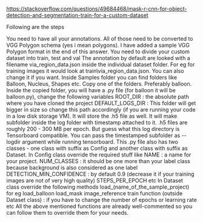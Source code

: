 https://stackoverflow.com/questions/49684468/mask-r-cnn-for-object-detection-and-segmentation-train-for-a-custom-dataset

Following are the steps

You need to have all your annotations.
All of those need to be converted to VGG Polygon schema (yes i mean polygons). I have added a sample VGG Polygon format in the end of this answer.
You need to divide your custom dataset into train, test and val
The annotation by default are looked with a filename via_region_data.json inside the individual dataset folder. For eg for training images it would look at train\via_region_data.json. You can also change it if you want.
Inside Samples folder you can find folders like Balloon, Nucleus, Shapes etc. Copy one of the folders. Preferably balloon.
Inside the copied folder, you will have a .py file (for balloon it will be balloon.py), change the following variables
ROOT_DIR : the absolute path where you have cloned the project
DEFAULT_LOGS_DIR : This folder will get bigger in size so change this path accordingly (if you are running your code in a low disk storage VM). It will store the .h5 file as well. It will make subfolder inside the log folder with timestamp attached to it.
.h5 files are roughly 200 - 300 MB per epoch. But guess what this log directory is Tensorboard compatible. You can pass the timestamped subfolder as --logdir argument while running tensorboard.
This .py file also has two classes - one class with suffix as Config and another class with suffix as Dataset.
In Config class override the required stuff like
NAME : a name for your project.
NUM_CLASSES : it should be one more than your label class because background is also considered as one label
DETECTION_MIN_CONFIDENCE : by default 0.9 (decrease it if your training images are not of very high quality)
STEPS_PER_EPOCH etc
In Dataset class override the following methods
load_(name_of_the_sample_project) for eg load_balloon
load_mask
image_reference
train function (outside Dataset class) : if you have to change the number of epochs or learning rate etc
All the above mentioned functions are already well-commented so you can follow them to override them for your needs.
